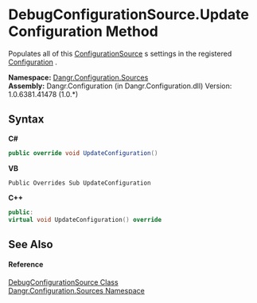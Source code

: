 # DebugConfigurationSource.UpdateConfiguration Method 
 

Populates all of this <a href="T_Dangr_Configuration_ConfigurationSource">ConfigurationSource</a> s settings in the registered <a href="T_Dangr_Configuration_Configuration">Configuration</a> .

**Namespace:**&nbsp;<a href="N_Dangr_Configuration_Sources">Dangr.Configuration.Sources</a><br />**Assembly:**&nbsp;Dangr.Configuration (in Dangr.Configuration.dll) Version: 1.0.6381.41478 (1.0.*)

## Syntax

**C#**<br />
``` C#
public override void UpdateConfiguration()
```

**VB**<br />
``` VB
Public Overrides Sub UpdateConfiguration
```

**C++**<br />
``` C++
public:
virtual void UpdateConfiguration() override
```


## See Also


#### Reference
<a href="T_Dangr_Configuration_Sources_DebugConfigurationSource">DebugConfigurationSource Class</a><br /><a href="N_Dangr_Configuration_Sources">Dangr.Configuration.Sources Namespace</a><br />